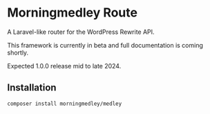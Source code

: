 # Morningmedley Route

A Laravel-like router for the WordPress Rewrite API.

This framework is currently in beta and full documentation is coming shortly.

Expected 1.0.0 release mid to late 2024.

## Installation
`composer install morningmedley/medley`
